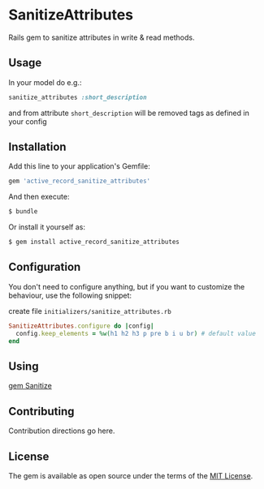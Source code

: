 # SanitizeAttributes
Rails gem to sanitize attributes in write & read methods.

## Usage
In your model do e.g.:
```ruby
sanitize_attributes :short_description
```
and from attribute `short_description` will be removed tags as defined in your config

## Installation
Add this line to your application's Gemfile:

```ruby
gem 'active_record_sanitize_attributes'
```

And then execute:
```bash
$ bundle
```

Or install it yourself as:
```bash
$ gem install active_record_sanitize_attributes
```

## Configuration

You don't need to configure anything, but if you want to customize the behaviour, use the following snippet:

create file `initializers/sanitize_attributes.rb`

```ruby
SanitizeAttributes.configure do |config|
  config.keep_elements = %w(h1 h2 h3 p pre b i u br) # default value
end
```

## Using
[gem Sanitize](https://github.com/rgrove/sanitize)

## Contributing
Contribution directions go here.

## License
The gem is available as open source under the terms of the [MIT License](http://opensource.org/licenses/MIT).
